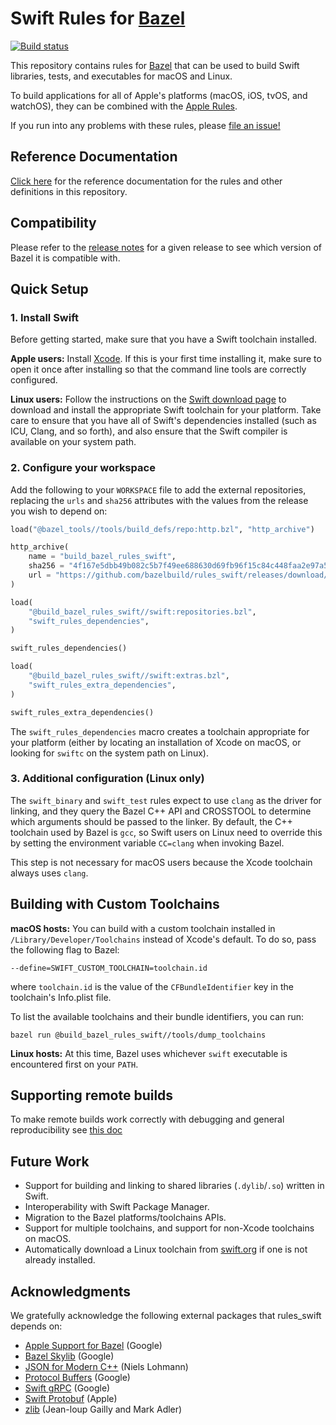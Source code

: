 # Swift Rules for [Bazel](https://bazel.build)

[![Build status](https://badge.buildkite.com/d562b11425e192a8f6ba9c43715bc8364985bccf54e4b9194a.svg?branch=master)](https://buildkite.com/bazel/rules-swift-swift)

This repository contains rules for [Bazel](https://bazel.build) that can be
used to build Swift libraries, tests, and executables for macOS and Linux.

To build applications for all of Apple's platforms (macOS, iOS, tvOS, and
watchOS), they can be combined with the
[Apple Rules](https://github.com/bazelbuild/rules_apple).

If you run into any problems with these rules, please
[file an issue!](https://github.com/bazelbuild/rules_swift/issues/new)

## Reference Documentation

[Click here](https://github.com/bazelbuild/rules_swift/tree/master/doc)
for the reference documentation for the rules and other definitions in this
repository.

## Compatibility

Please refer to the
[release notes](https://github.com/bazelbuild/rules_swift/releases) for a given
release to see which version of Bazel it is compatible with.

## Quick Setup

### 1. Install Swift

Before getting started, make sure that you have a Swift toolchain installed.

**Apple users:** Install [Xcode](https://developer.apple.com/xcode/downloads/).
If this is your first time installing it, make sure to open it once after
installing so that the command line tools are correctly configured.

**Linux users:** Follow the instructions on the
[Swift download page](https://swift.org/download/) to download and install the
appropriate Swift toolchain for your platform. Take care to ensure that you have
all of Swift's dependencies installed (such as ICU, Clang, and so forth), and
also ensure that the Swift compiler is available on your system path.

### 2. Configure your workspace

Add the following to your `WORKSPACE` file to add the external repositories,
replacing the `urls` and `sha256` attributes with the values from the release
you wish to depend on:

```python
load("@bazel_tools//tools/build_defs/repo:http.bzl", "http_archive")

http_archive(
    name = "build_bazel_rules_swift",
    sha256 = "4f167e5dbb49b082c5b7f49ee688630d69fb96f15c84c448faa2e97a5780dbbc",
    url = "https://github.com/bazelbuild/rules_swift/releases/download/0.24.0/rules_swift.0.24.0.tar.gz",
)

load(
    "@build_bazel_rules_swift//swift:repositories.bzl",
    "swift_rules_dependencies",
)

swift_rules_dependencies()

load(
    "@build_bazel_rules_swift//swift:extras.bzl",
    "swift_rules_extra_dependencies",
)

swift_rules_extra_dependencies()
```

The `swift_rules_dependencies` macro creates a toolchain appropriate for your
platform (either by locating an installation of Xcode on macOS, or looking for
`swiftc` on the system path on Linux).

### 3. Additional configuration (Linux only)

The `swift_binary` and `swift_test` rules expect to use `clang` as the driver
for linking, and they query the Bazel C++ API and CROSSTOOL to determine which
arguments should be passed to the linker. By default, the C++ toolchain used by
Bazel is `gcc`, so Swift users on Linux need to override this by setting the
environment variable `CC=clang` when invoking Bazel.

This step is not necessary for macOS users because the Xcode toolchain always
uses `clang`.

## Building with Custom Toolchains

**macOS hosts:** You can build with a custom toolchain installed in
`/Library/Developer/Toolchains` instead of Xcode's default. To do so, pass the
following flag to Bazel:

```lang-none
--define=SWIFT_CUSTOM_TOOLCHAIN=toolchain.id
```

where `toolchain.id` is the value of the `CFBundleIdentifier` key in the
toolchain's Info.plist file.

To list the available toolchains and their bundle identifiers, you can run:

```command
bazel run @build_bazel_rules_swift//tools/dump_toolchains
```

**Linux hosts:** At this time, Bazel uses whichever `swift` executable is
encountered first on your `PATH`.

## Supporting remote builds

To make remote builds work correctly with debugging and general
reproducibility see [this doc](doc/debuggable_remote_swift.md)

## Future Work

- Support for building and linking to shared libraries (`.dylib`/`.so`) written
  in Swift.
- Interoperability with Swift Package Manager.
- Migration to the Bazel platforms/toolchains APIs.
- Support for multiple toolchains, and support for non-Xcode toolchains on
  macOS.
- Automatically download a Linux toolchain from [swift.org](https://swift.org)
  if one is not already installed.

## Acknowledgments

We gratefully acknowledge the following external packages that rules_swift
depends on:

- [Apple Support for Bazel](https://github.com/bazelbuild/apple_support) (Google)
- [Bazel Skylib](https://github.com/bazelbuild/bazel-skylib) (Google)
- [JSON for Modern C++](https://github.com/nlohmann/json) (Niels Lohmann)
- [Protocol Buffers](https://github.com/protocolbuffers/protobuf) (Google)
- [Swift gRPC](https://github.com/grpc/grpc-swift) (Google)
- [Swift Protobuf](https://github.com/apple/swift-protobuf) (Apple)
- [zlib](https://www.zlib.net) (Jean-loup Gailly and Mark Adler)

